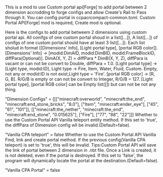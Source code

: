 This is a mod to use Custom portal api[Forge] to add portal between 2 dimension accrodding to forge configs and allow Create's Rail to Pass through it.
You can config portal in ccpacrcompact-common.toml.
Custom Portal API[Forge] mod is required, Create mod is optional.

Here is the configs to add portal betweem 2 dimensions using custom portal api.
All conifgs of one custom portal  shoud in a list([...]), A list([...]) of conifgs of one custom portal should have at least 3 list([...]).
Each list sholud in format [[Dimensions' Info], [Light portal type], [portal RGB color]].
[Dimensions' Info] -> [modid:DimAID, modid:DimBID, modid:FrameBlockID, diffPara(Optional)].
                  DimA(X, Y, Z) = diffPara * DimB(X, Y, Z), diffPara is vacant or can not be convert to Double, diffPara = 1.0.
[Light portal type] -> [Light type, modid:ID], Light type -> Fire, Item, Water, Fluid, Custom. Empty, not any or modid:ID is not exist,Light type = 'Fire'.
[portal RGB color] -> [R, G, B]. R/G/B is empty or can not be convert to Integer, R/G/B = 127.
[Light portal type], [portal RGB color]  can be Empty list([]) but can not be not any thing.

"Dimension Configs" = [[["minecraft:overworld", "minecraft:the_end", "minecraft:end_stone_bricks", "8.0"], ["Item", "minecraft:ender_eye"], ["45", "61", "101"]], 
                       [["minecraft:the_nether", "minecraft:the_end", "minecraft:end_stone", "0.015625"], ["Fire"], ["77", "88", "22"]]]
Whether to use the Custom Portal API Vanilla teleport entity method.
If this set to 'true', the diffPara of Dimension config wll be invalid.(Default=false).

"Vanilla CPA teleport" = false
Whether to use the Custom Portal API Vanilla Find, link and create portal method.
If the previous config(Vanilla CPA teleport) is set to 'true', this will be invalid.
Tips:Custom Portal API will save the link of portal between 2 dimension in .nbt file.
     Once a Link is created, it is not deleted, even if the portal is destroyed.
     If this set to 'false', the program will dynamically locate the portal at the destination.(Default=false).

"Vanilla CPA Portal" = false
